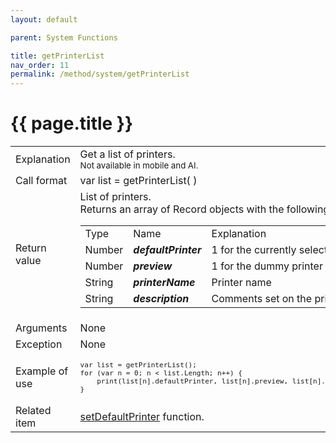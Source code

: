 ```yaml
---
layout: default

parent: System Functions

title: getPrinterList
nav_order: 11
permalink: /method/system/getPrinterList
---
```




# {{ page.title }}

<table>
  <tr>
    <td>Explanation</td>
    <td colspan="2">Get a list of printers. <br> <small> Not available in mobile and AI.</small></td>
  </tr>
  <tr>
    <td>Call format</td>
    <td colspan="2">	
var list = getPrinterList( )</td>
  </tr>
  <tr>
    <td>Return value</td>
    <td colspan="2">List of printers. <br> Returns an array of Record objects with the following child objects:
          <table>
                    <tr>
                        <td>Type</td>
                        <td>Name</td>
                        <td>Explanation</td>
                    </tr>
                    <tr>
                        <td>Number</td>
                        <td><b><i>defaultPrinter</i></b></td>
                        <td>1 for the currently selected printer, 0 for Other</td>
                    </tr>
                    <tr>
                        <td>Number</td>
                        <td><b><i>preview</i></b></td>
                        <td>1 for the dummy printer for preview, 0 for Other</td>
                    </tr>
                    <tr>
                        <td>String</td>
                        <td><b><i>printerName</i></b></td>
                        <td>Printer name</td>
                    </tr>
                    <tr>
                        <td>String</td>
                        <td><b><i>description</i></b></td>
                        <td>Comments set on the printer</td>
                    </tr>
         </table>
    </td>
  </tr>  
  <tr>
    <td>Arguments</td>
    <td>None</td>
  </tr>
  <tr>
    <td>Exception</td>
    <td colspan="2">None</td>
  </tr>
  <tr>
    <td>Example of use</td>
    <td colspan="2"><code><pre>var list = getPrinterList();
for (var n = 0; n < list.Length; n++) {
    print(list[n].defaultPrinter, list[n].preview, list[n].printerName, list[n].description, "\n");
}</pre></code></td>
  </tr>
  <tr>
    <td>Related item</td>
    <td colspan="2"><a href="/method/system/setDefaultPrinter">setDefaultPrinter</a> function.</td>
  </tr>
</table>





